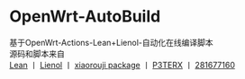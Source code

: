 # OpenWrt-AutoBuild

基于OpenWrt-Actions-Lean+Lienol-自动化在线编译脚本  
源码和脚本来自  
[Lean](https://github.com/coolsnowwolf/lede)  丨  [ Lienol](https://github.com/Lienol/openwrt-actions )  丨  [ xiaorouji package](https://github.com/xiaorouji/openwrt-package )  丨  [P3TERX](https://github.com/P3TERX/Actions-OpenWrt)  丨  [281677160](https://github.com/281677160/build-openwrt)  
